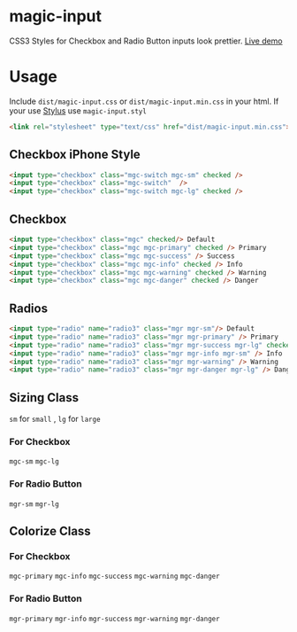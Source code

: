 
# magic-input

CSS3 Styles for Checkbox and Radio Button  inputs look prettier. [Live demo](#)


# Usage

Include `dist/magic-input.css` or `dist/magic-input.min.css` in your html. If your use [Stylus](https://github.com/stylus/stylus) use `magic-input.styl`

```html 
<link rel="stylesheet" type="text/css" href="dist/magic-input.min.css">
```

## Checkbox iPhone Style

```html 
<input type="checkbox" class="mgc-switch mgc-sm" checked />
<input type="checkbox" class="mgc-switch"  />
<input type="checkbox" class="mgc-switch mgc-lg" checked />
```

## Checkbox

```html 
<input type="checkbox" class="mgc" checked/> Default
<input type="checkbox" class="mgc mgc-primary" checked /> Primary
<input type="checkbox" class="mgc mgc-success" /> Success
<input type="checkbox" class="mgc mgc-info" checked /> Info
<input type="checkbox" class="mgc mgc-warning" checked /> Warning
<input type="checkbox" class="mgc mgc-danger" checked /> Danger
```


## Radios

```html 
<input type="radio" name="radio3" class="mgr mgr-sm"/> Default
<input type="radio" name="radio3" class="mgr mgr-primary" /> Primary
<input type="radio" name="radio3" class="mgr mgr-success mgr-lg" checked/> Success
<input type="radio" name="radio3" class="mgr mgr-info mgr-sm" /> Info
<input type="radio" name="radio3" class="mgr mgr-warning" /> Warning
<input type="radio" name="radio3" class="mgr mgr-danger mgr-lg" /> Danger
```

## Sizing Class

`sm` for `small` , `lg` for `large`

### For Checkbox

`mgc-sm` `mgc-lg`

### For Radio Button

`mgr-sm` `mgr-lg`


## Colorize Class

### For Checkbox

`mgc-primary` `mgc-info` `mgc-success` `mgc-warning` `mgc-danger`

### For Radio Button

`mgr-primary` `mgr-info` `mgr-success` `mgr-warning` `mgr-danger`